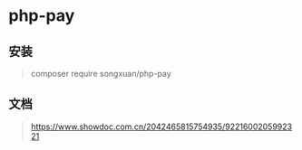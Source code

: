 # php-pay

## 安装
> composer require songxuan/php-pay

## 文档
> https://www.showdoc.com.cn/2042465815754935/9221600205992321